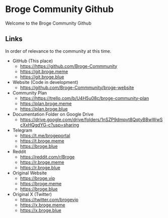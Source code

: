 # Broge Community Github
Welcome to the Broge Community Github

## Links
In order of relevance to the community at this time.
- GitHub (This place)
  - <a href="https://https://github.com/Broge-Commmunity" target="_blank">https://https://github.com/Broge-Commmunity</a>
  - <a href="https://git.broge.meme" target="_blank">https://git.broge.meme</a>
  - <a href="https://git.broge.blue" target="_blank">https://git.broge.blue</a>
- Website (Code in development)
  - <a href="https://github.com/Broge-Commmunity/broge-website" target="_blank">https://github.com/Broge-Commmunity/broge-website</a>
- Community Plan
  - <a href="https://https://trello.com/b/U4H5u08c/broge-community-plan" target="_blank">https://https://trello.com/b/U4H5u08c/broge-community-plan</a>
  - <a href="https://plan.broge.meme" target="_blank">https://plan.broge.meme</a>
  - <a href="https://plan.broge.blue" target="_blank">https://plan.broge.blue</a>
- Documentation Folder on Google Drive
  - <a href="https://drive.google.com/drive/folders/1nSZP9dmpvt8QqtyBBwWwScXxHQgdYG-c?usp=sharing" target="_blank">https://drive.google.com/drive/folders/1nSZP9dmpvt8QqtyBBwWwScXxHQgdYG-c?usp=sharing</a>
- Telegram
  - <a href="https://t.me/brogeportal" target="_blank">https://t.me/brogeportal</a>
  - <a href="https://t.broge.meme">https://t.broge.meme</a>
  - <a href="https://broge.blue" target="_blank">https://broge.blue</a>
- Reddit
  - <a href="https://reddit.com/r/Broge" target="_blank">https://reddit.com/r/Broge</a>
  - <a href="https://r.broge.meme" terget="_blank">https://r.broge.meme</a>
  - <a href="https://r.broge.blue" target="_blank">https://r.broge.blue</a>
- Original Website
  - <a href="https://broge.vip" target="_blank">https://broge.vip</a>
  - <a href="https://broge.meme" target="_blank">https://broge.meme</a>
  - <a href="https://broge.blue" target="_blank">https://broge.blue</a>
- Original X (Twitter)
  - <a href="https://twitter.com/brogevip" target="_blank">https://twitter.com/brogevip</a>
  - <a href="https://x.broge.meme" target="_blank">https://x.broge.meme</a>
  - <a href="https://x.broge.blue" target="_blank">https://x.broge.blue</a>


